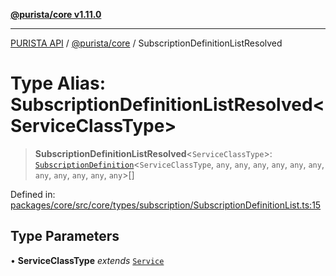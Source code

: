 [**@purista/core v1.11.0**](../README.md)

***

[PURISTA API](../../../packages.md) / [@purista/core](../README.md) / SubscriptionDefinitionListResolved

# Type Alias: SubscriptionDefinitionListResolved\<ServiceClassType\>

> **SubscriptionDefinitionListResolved**\<`ServiceClassType`\>: [`SubscriptionDefinition`](SubscriptionDefinition.md)\<`ServiceClassType`, `any`, `any`, `any`, `any`, `any`, `any`, `any`, `any`, `any`, `any`, `any`\>[]

Defined in: [packages/core/src/core/types/subscription/SubscriptionDefinitionList.ts:15](https://github.com/puristajs/purista/blob/master/packages/core/src/core/types/subscription/SubscriptionDefinitionList.ts#L15)

## Type Parameters

• **ServiceClassType** *extends* [`Service`](../classes/Service.md)
